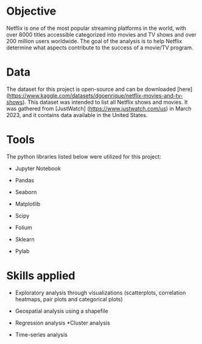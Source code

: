 # Objective
Netflix is one of the most popular streaming platforms in the world, with over 8000 titles accessible categorized into movies and TV shows and over 200 million users worldwide.
The goal of the analysis is to help Netflix determine what aspects contribute to the success of a movie/TV program.
# Data
The dataset for this project is open-source and can be downloaded  [here] (https://www.kaggle.com/datasets/dgoenrique/netflix-movies-and-tv-shows). This dataset was intended to list all Netflix shows and movies. It was gathered from [JustWatch] (https://www.justwatch.com/us) in March 2023, and it contains data available in the United States.
# Tools
The python libraries listed below were utilized for this project:
- Jupyter Notebook
* Pandas
+ Seaborn
- Matplotlib
* Scipy
+ Folium
- Sklearn
* Pylab
# Skills applied
+ Exploratory analysis through visualizations (scatterplots, correlation heatmaps, pair plots and categorical plots)
* Geospatial analysis using a shapefile
- Regression analysis
*Cluster analysis
+ Time-series analysis
